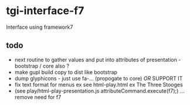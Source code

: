 # tgi-interface-f7
Interface using framework7

todo
----
- next routine to gather values and put into attributes of presentation - bootstrap / core also ?
- make gupl build copy to dist like bootstrap
- dump glyphicons - just use fa-... (propogate to core) _OR_ SUPPORT IT
- fix text format for menus ex see html-play.html ex The Three Stooges
- (see play/html-play-presentation.js attributeCommand.execute(f7);) ... remove need for f7 